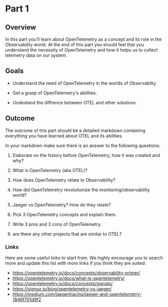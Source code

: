 # Part 1

## Overview

In this part you'll learn about OpenTelemetry as a concept and its role in the Observability world.
At the end of this part you should feel that you understand the necessity of OpenTelemetry
and how it helps us to collect telemetry data on our system.

## Goals
  - Understand the need of OpenTelemetry in the worlds of Observabilty.

  - Get a grasp of OpenTelemetry's abilities.

  - Undestand the diffrence between OTEL and other solutions.

## Outcome

The outcome of this part should be a detailed markdown containing everything you have learned about OTEL and its abilities.

In your markdown make sure there is an answer to the following questions:

1. Elaborate on the history before OpenTelemetry, how it was created and why?
   
2. What is OpenTelemetry (aka OTEL)?

3. How does OpenTelemetry relate to Observability?

4. How did OpenTelemetry revolutionize the monitoring/observability world?

5. Jaeger vs OpenTelemetry? How do they relate?

6. Pick 3 OpenTelemetry concepts and explain them.

7. Write 3 pros and 3 cons of OpenTelemetry.
8. are there any other projects that are simliar to OTEL? 
 


### Links

Here are some useful links to start from. We highly encourage you to search more and update this list with more links if you think they are suited:

* <https://opentelemetry.io/docs/concepts/observability-primer/>
* <https://opentelemetry.io/docs/what-is-opentelemetry/>
* <https://opentelemetry.io/docs/concepts/signals/>
* <https://signoz.io/blog/opentelemetry-vs-jaeger/>
* <https://medium.com/jaegertracing/jaeger-and-opentelemetry-1846f701d9f2>


